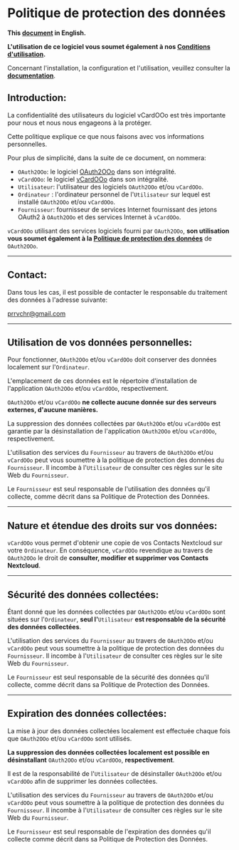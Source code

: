 # Politique de protection des données

**This [document][1] in English.**

**L'utilisation de ce logiciel vous soumet également à nos [Conditions d'utilisation][2].**

Concernant l'installation, la configuration et l'utilisation, veuillez consulter la **[documentation][3]**.

## Introduction:

La confidentialité des utilisateurs du logiciel vCardOOo est très importante pour nous et nous nous engageons à la protéger.

Cette politique explique ce que nous faisons avec vos informations personnelles.

Pour plus de simplicité, dans la suite de ce document, on nommera:
- `OAuth2OOo`: le logiciel [OAuth2OOo][4] dans son intégralité.
- `vCardOOo`: le logiciel [vCardOOo][5] dans son intégralité.
- `Utilisateur`: l'utilisateur des logiciels `OAuth2OOo` et/ou `vCardOOo`.
- `Ordinateur` : l'ordinateur personnel de l'`Utilisateur` sur lequel est installé `OAuth2OOo` et/ou `vCardOOo`.
- `Fournisseur`: fournisseur de services Internet fournissant des jetons OAuth2 à `OAuth2OOo` et des services Internet à `vCardOOo`.

`vCardOOo` utilisant des services logiciels fourni par `OAuth2OOo`, **son utilisation vous soumet également à la [Politique de protection des données][6]** de `OAuth2OOo`.

___
## Contact:

Dans tous les cas, il est possible de contacter le responsable du traitement des données à l'adresse suivante:

prrvchr@gmail.com

___
## Utilisation de vos données personnelles:

Pour fonctionner, `OAuth2OOo` et/ou `vCardOOo` doit conserver des données localement sur l'`Ordinateur`.

L'emplacement de ces données est le répertoire d'installation de l'application `OAuth2OOo` et/ou `vCardOOo`, respectivement.

`OAuth2OOo` et/ou `vCardOOo` **ne collecte aucune donnée sur des serveurs externes, d'aucune manières.**

La suppression des données collectées par `OAuth2OOo` et/ou `vCardOOo` est garantie par la désinstallation de l'application `OAuth2OOo` et/ou `vCardOOo`, respectivement.

L'utilisation des services du `Fournisseur` au travers de `OAuth2OOo` et/ou `vCardOOo` peut vous soumettre à la politique de protection des données du `Fournisseur`. Il incombe à l'`Utilisateur` de consulter ces règles sur le site Web du `Fournisseur`.

Le `Fournisseur` est seul responsable de l'utilisation des données qu'il collecte, comme décrit dans sa Politique de Protection des Données.

___
## Nature et étendue des droits sur vos données:

`vCardOOo` vous permet d'obtenir une copie de vos Contacts Nextcloud sur votre `Ordinateur`. En conséquence, `vCardOOo` revendique au travers de `OAuth2OOo` le droit de **consulter, modifier et supprimer vos Contacts Nextcloud**.

___
## Sécurité des données collectées:

Étant donné que les données collectées par `OAuth2OOo` et/ou `vCardOOo` sont situées sur l'`Ordinateur`, **seul l'**`Utilisateur` **est responsable de la sécurité des données collectées**.

L'utilisation des services du `Fournisseur` au travers de `OAuth2OOo` et/ou `vCardOOo` peut vous soumettre à la politique de protection des données du `Fournisseur`. Il incombe à l'`Utilisateur` de consulter ces règles sur le site Web du `Fournisseur`.

Le `Fournisseur` est seul responsable de la sécurité des données qu'il collecte, comme décrit dans sa Politique de Protection des Données.

___
## Expiration des données collectées:

La mise à jour des données collectées localement est effectuée chaque fois que `OAuth2OOo` et/ou `vCardOOo` sont utilisés.

**La suppression des données collectées localement est possible en désinstallant** `OAuth2OOo` et/ou `vCardOOo`, **respectivement**.

Il est de la responsabilité de l'`Utilisateur` de désinstaller `OAuth2OOo` et/ou `vCardOOo` afin de supprimer les données collectées.

L'utilisation des services du `Fournisseur` au travers de `OAuth2OOo` et/ou `vCardOOo` peut vous soumettre à la politique de protection des données du `Fournisseur`. Il incombe à l'`Utilisateur` de consulter ces règles sur le site Web du `Fournisseur`.

Le `Fournisseur` est seul responsable de l'expiration des données qu'il collecte comme décrit dans sa Politique de Protection des Données.

[1]: <https://prrvchr.github.io/vCardOOo/source/vCardOOo/registration/PrivacyPolicy_en>
[2]: <https://prrvchr.github.io/vCardOOo/source/vCardOOo/registration/TermsOfUse_fr>
[3]: <https://prrvchr.github.io/vCardOOo/README_fr>
[4]: <https://github.com/prrvchr/OAuth2OOo/releases/latest/download/OAuth2OOo.oxt>
[5]: <https://github.com/prrvchr/vCardOOo/releases/latest/download/vCardOOo.oxt>
[6]: <https://prrvchr.github.io/OAuth2OOo/source/OAuth2OOo/registration/PrivacyPolicy_fr>
